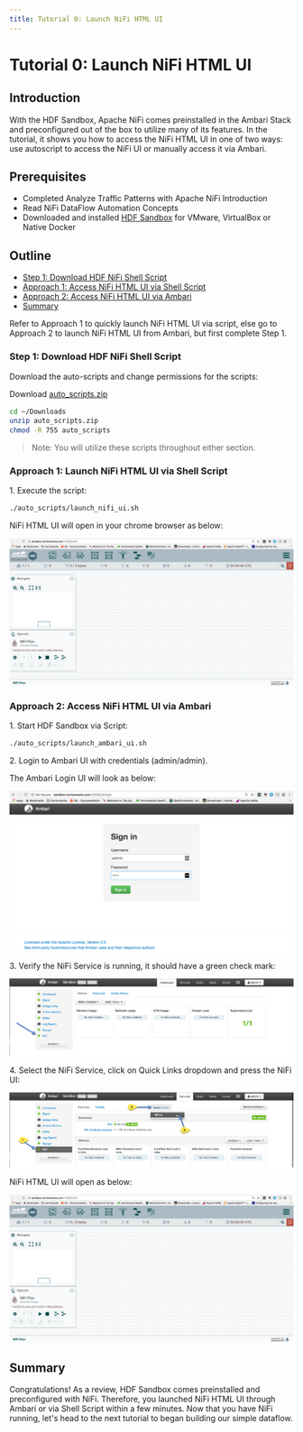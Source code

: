 ```yaml
---
title: Tutorial 0: Launch NiFi HTML UI
---
```


# Tutorial 0: Launch NiFi HTML UI

## Introduction

With the HDF Sandbox, Apache NiFi comes preinstalled in the Ambari Stack and preconfigured out of the box to utilize many of its features. In the tutorial, it shows you how to access the NiFi HTML UI in one of two ways: use autoscript to access the NiFi UI or manually access it via Ambari.

## Prerequisites
-   Completed Analyze Traffic Patterns with Apache NiFi Introduction
-   Read NiFi DataFlow Automation Concepts
-   Downloaded and installed [HDF Sandbox](https://hortonworks.com/products/sandbox/) for VMware, VirtualBox or Native Docker

## Outline
-   [Step 1: Download HDF NiFi Shell Script](#download-hdf-nifi-shell-script)
-   [Approach 1: Access NiFi HTML UI via Shell Script](#access-nifi-html-ui-via-shell-script)
-   [Approach 2: Access NiFi HTML UI via Ambari](#access-nifi-html-ui-via-ambari)
-   [Summary](#summary)

Refer to Approach 1 to quickly launch NiFi HTML UI via script,
else go to Approach 2 to launch NiFi HTML UI from Ambari,
but first complete Step 1.

### Step 1: Download HDF NiFi Shell Script

Download the auto-scripts and change permissions for the scripts:

Download [auto_scripts.zip](assets/auto_scripts.zip)

~~~bash
cd ~/Downloads
unzip auto_scripts.zip
chmod -R 755 auto_scripts
~~~

> Note: You will utilize these scripts throughout either section.

### Approach 1: Launch NiFi HTML UI via Shell Script

1\. Execute the script:

~~~bash
./auto_scripts/launch_nifi_ui.sh
~~~

NiFi HTML UI will open in your chrome browser as below:

![open_nifi_html_interface.png](assets/tutorial-0-launch-nifi-html-ui/open_nifi_html_interface.png)

### Approach 2: Access NiFi HTML UI via Ambari

1\. Start HDF Sandbox via Script:

~~~bash
./auto_scripts/launch_ambari_ui.sh
~~~

2\. Login to Ambari UI with credentials (admin/admin).

The Ambari Login UI will look as below:

![login_ambari_ui.png](assets/tutorial-0-launch-nifi-html-ui/login_ambari_ui.png)

3\. Verify the NiFi Service is running, it should have a green check mark:

![verify_nifi_running.png](assets/tutorial-0-launch-nifi-html-ui/verify_nifi_running.png)

4\. Select the NiFi Service, click on Quick Links dropdown and press the NiFi UI:

![open-nifi-ui-via-ambari.png](assets/tutorial-0-launch-nifi-html-ui/open-nifi-ui-via-ambari.png)

NiFi HTML UI will open as below:

![open_nifi_html_interface.png](assets/tutorial-0-launch-nifi-html-ui/open_nifi_html_interface.png)

## Summary

Congratulations! As a review, HDF Sandbox comes preinstalled and preconfigured with NiFi. Therefore, you launched NiFi HTML UI through Ambari or via Shell Script within a few minutes. Now that you have NiFi running, let's head to the next tutorial to began building our simple dataflow.
